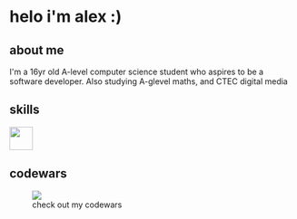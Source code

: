 <h1>helo i'm alex :)</h1>

<h2>about me</h2>
<p>I'm a 16yr old A-level computer science student who aspires to be a software developer. Also studying A-glevel maths, and CTEC digital media</p>

<h2>skills</h2>
<p><a href="https://github.com/dragonbough/python"><img width="41" height="41" src="https://github.com/dragonbough/dragonbough/assets/99271006/1785b9a6-785a-4e39-b535-69a8cbaa7c2f"></a></p>
<!-- <p><a href="https://github.com/dragonbough/c-sharp"><img align="left" width="41" height="41" src="https://github.com/dragonbough/dragonbough/assets/99271006/40404fb7-87e9-4504-8590-2b0a5cbc2b7f"></p>    --!>

<h2>codewars</h2>
<figure>
<img src="https://www.codewars.com/users/dragonbough/badges/large"/>
<figcaption> check out my codewars </figcaption>
</figure>
